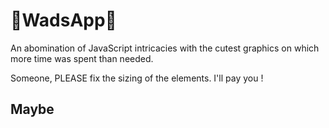 # 💸WadsApp💸

An abomination of JavaScript intricacies with the cutest graphics on which more time was spent than needed. 

Someone, PLEASE fix the sizing of the elements. I'll pay you !

## Maybe
